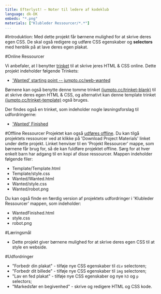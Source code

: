 ```yaml
---
title: Efterlyst! — Noter til ledere af kodeklub
language: dk-DK
embeds: "*.png"
materials: ["Klubleder Ressourcer/*.*"]
...
```


#Introduktion:
Med dette projekt får børnene mulighed for at skrive deres egen CSS. De skal også redigere og udføre CSS egenskaber og __selectors__ med henblik på at lave deres egen plakat. 

#Online Ressourcer

Vi anbefaler, at I benytter [trinket](https://trinket.io/) til at skrive jeres HTML & CSS online. Dette projekt indeholder følgende Trinkets:

+ ['Wanted' starting point -- jumpto.cc/web-wanted](https://trinket.io/embed/html/73a23cf79b)

Børnene kan også benytte denne tomme trinket [(jumpto.cc/trinket-blank)](http://jumpto.cc/trinket-blank) til at skrive deres egen HTML & CSS, og alternativt kan denne template trinket [(jumpto.cc/trinket-template)](http://jumpto.cc/trinket-template) også bruges.

Der findes også en trinket, som indeholder nogle løsningsforslag til udfordringerne: 

+ ['Wanted' Finished](https://trinket.io/html/23cd83c52a)

#Offline Ressourcer
Projektet kan også [udføres offline](../html-css.html). Du kan tilgå projektets ressourcer ved at klikke på 'Download Project Materials' linket under dette projekt. Linket henviser til en 'Projekt Ressourcer' mappe, som børnene får brug for, så de kan fuldføre projektet offline. Sørg for at hver enkelt barn har adgang til en kopi af disse ressourcer. Mappen indeholder følgende filer:

+ Template/Template.html
+ Template/style.css
+ Wanted/Wanted.html
+ Wanted/style.css
+ Wanted/robot.png

Du kan også finde en færdig version af projektets udfordringer i 'Klubleder Ressourcer' mappen, som indeholder: 

+ WantedFinished.html
+ style.css
+ robot.png

#Læringsmål
+ Dette projekt giver børnene mulighed for at skrive deres egen CSS til at style en webside.

#Udfordringer
+ "Forbedr din plakat" - tilføje nye CSS egenskaber til `div` selectoren;
+ "Forbedr dit billede" - tilføje nye CSS egenskaber til `img` selectoren;
+ "Lav en fed plakat" - tilføje nye CSS egenskaber og nye `h3` og `p` selectors;
+ "Markedsfør en begivenhed" - skrive og redigere HTML og CSS kode.
